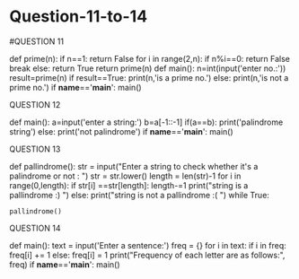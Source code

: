 # Question-11-to-14

#QUESTION 11
                            
def prime(n):
    if n==1:
        return False
    for i in range(2,n):
        if n%i==0:
            return False
            break
    else:
        return True
    return prime(n)
def main():
    n=int(input('enter no.:'))
    result=prime(n)
    if result==True:
        print(n,'is a prime no.')
    else:
        print(n,'is not a prime no.')
if __name__=='__main__':
    main()

                           
QUESTION 12
                            
def main():
    a=input('enter a string:')
    b=a[-1::-1]
    if(a==b):
        print('palindrome string')
    else:
        print('not palindrome')
if __name__=='__main__':
    main()
    
QUESTION 13

def pallindrome():
    str = input("Enter a string to check whether it's a palindrome or not  :  ")
    str = str.lower()
    length = len(str)-1
    for i in range(0,length):
        if  str[i] ==str[length]:
            length-=1
            print("string is a pallindrome :) ")
        else:
            print("string is not a pallindrome :( ")
while True:
        
    pallindrome()
                            
 QUESTION 14
                            
 def main():
    text = input('Enter a sentence:')
    freq = {}
    for i in text:
        if i in freq:
            freq[i] += 1
        else:
            freq[i] = 1
    print("Frequency of each letter are as follows:", freq)
if __name__=='__main__':
    main()
